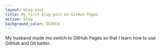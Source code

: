 ```yaml
---
layout: blog-post
title: My first blog post on GitHub Pages
active: blog
background_color: DCEDC8
---
```


My husband made me switch to GitHub Pages so that I learn how to use GitHub and Git better.
